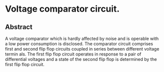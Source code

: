 # Voltage comparator circuit.

## Abstract
A voltage comparator which is hardly affected by noise and is operable with a low power consumption is disclosed. The comparator circuit comprises first and second flip flop circuits coupled in series between different voltage termin als. The first flip flop circuit operates in response to a pair of differential voltages and a state of the second flip flop is determined by the first flip flop circuit.